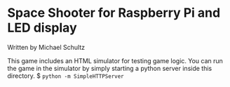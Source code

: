 # Space Shooter for Raspberry Pi and LED display
Written by Michael Schultz

This game includes an HTML simulator for testing game logic. You can run the game in the simulator by simply starting a python server inside this directory.
$ `python -m SimpleHTTPServer`